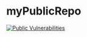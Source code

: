 # myPublicRepo
[![Public Vulnerabilities](https://img.shields.io/endpoint?url=https%3A%2F%2Fqa-api-hooks.soos.io%2Fapi%2Fshieldsio-badges%3FbadgeType%3DVulnerabilities%26pid%3Dqzoh32kar%26packageVersion%3Dlatest-stable)](https://qa-app.soos.io/research/packages/NPM/-/image-resizer)

